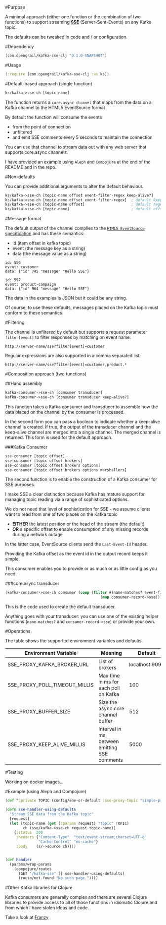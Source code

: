 #Purpose

A minimal approach (either one function or the combination of two functions) to support streaming [**SSE**](https://www.w3.org/TR/eventsource/) (Server-Sent-Events) on any Kafka topic.

The defaults can be tweaked in code and / or configuration.

#Dependency

```clojure
[com.opengrail/kafka-sse-clj "0.1.0-SNAPSHOT"]
```

#Usage

```clojure
(:require [com.opengrail/kafka-sse-clj :as ks])
```

#Default-based approach (single function)

```clojure
ks/kafka->sse-ch [topic-name]
```

The function returns a `core.async channel` that maps from the data on a Kafka channel to the HTML5 EventSource format

By default the function will consume the events 
- from the point of connection
- unfiltered
- and emit SSE comments every 5 seconds to maintain the connection

You can use that channel to stream data out with any web server that supports core.async channels.

I have provided an example using `Aleph` and `Compojure` at the end of the README and in the repo.

#Non-defaults

You can provide additional arguments to alter the default behaviour.

```clojure
ks/kafka->sse-ch [topic-name offset event-filter-regex keep-alive?]
ks/kafka->sse-ch [topic-name offset event-filter-regex]  ; default keep-alive? = true
ks/kafka->sse-ch [topic-name offset]                     ; default regex = .*
ks/kafka->sse-ch [topic-name]                            ; default offset = LATEST
```

#Message format

The default output of the channel complies to the [`HTML5 EventSource` specification](https://html.spec.whatwg.org/multipage/comms.html#the-eventsource-interface) and has these semantics:

- id (item offset in kafka topic)
- event (the message key as a string)
- data (the message value as a string)

```
id: 556
event: customer
data: {"id" 745 "message" "Hello SSE"}

id: 557
event: product-campaign
data: {"id" 964 "message" "Hello SSE"}
```

The data in the examples is JSON but it could be any string.

Of course, to use these defaults, messages placed on the Kafka topic must conform to these semantics.

#Filtering

The channel is unfiltered by default but supports a request parameter `filter[event]` to filter responses by matching on event name:

```
http://server-name/sse?filter[event]=customer
```

Regular expressions are also supported in a comma separated list:

```
http://server-name/sse?filter[event]=customer,product.*
```


#Composition approach (two functions)

##Hand assembly

```clojure
kafka-consumer->sse-ch [consumer transducer]
kafka-consumer->sse-ch [consumer transducer keep-alive?]
```

This function takes a Kafka consumer and transducer to assemble how the data placed on the channel by the consumer is processed.

In the second form you can pass a boolean to indicate whether a keep-alive channel is created. If true, the output of the transducer channel and the keep-alive channel are merged into a single channel. The merged channel is returned. This form is used for the default approach.

###Kafka Consumer

```clojure
sse-consumer [topic offset]
sse-consumer [topic offset brokers]
sse-consumer [topic offset brokers options]
sse-consumer [topic offset brokers options marshallers]
```

The second function is to enable the construction of a Kafka consumer for SSE purposes.

I make SSE a clear distinction because Kafka has mature support for managing topic reading via a range of sophisticated options.

We do not need that level of sophistication for SSE - we assume clients want to read from one of two places on the Kafka topic
- **EITHER** the latest position or the head of the stream (the default)
- **OR** a specific offset to enable consumption of any missing records during a network outage

In the latter case, EventSource clients send the `Last-Event-Id` header.

Providing the Kafka offset as the event id in the output record keeps it simple.

This consumer enables you to provide or as much or as little config as you need.

###core.async transducer

```clojure
(kafka-consumer->sse-ch consumer (comp (filter #(name-matches? event-filter (.key %)))
                                           (map consumer-record->sse)))
```

This is the code used to create the default transducer. 

Anything goes with your transducer: you can use one of the existing helper functions (`name-matches?` and `consumer-record->sse`) or provide your own.

#Operations

The table shows the supported environment variables and defaults.

| Environment Variable | Meaning | Default |
| ---------------------| ------- | --------|
| SSE_PROXY_KAFKA_BROKER_URL  | List of brokers | localhost:9092 |
| SSE_PROXY_POLL_TIMEOUT_MILLIS  | Max time in ms for each poll on Kafka | 100 |
| SSE_PROXY_BUFFER_SIZE          | Size the async.core channel buffer | 512 |
| SSE_PROXY_KEEP_ALIVE_MILLIS    | Interval in ms between emitting SSE comments | 5000 |

#Testing

Working on docker images...

#Example (using Aleph and Compojure)

```clojure
(def ^:private TOPIC (config/env-or-default :sse-proxy-topic "simple-proxy-topic"))

(defn sse-handler-using-defaults
  "Stream SSE data from the Kafka topic"
  [request]
  (let [topic-name (get (:params request) "topic" TOPIC)
        ch (sse/kafka->sse-ch request topic-name)]
    {:status  200
     :headers {"Content-Type"  "text/event-stream;charset=UTF-8"
               "Cache-Control" "no-cache"}
     :body    (s/->source ch)}))


(def handler
  (params/wrap-params
    (compojure/routes
      (GET "/kafka-sse" [] sse-handler-using-defaults)
      (route/not-found "No such page."))))
```

#Other Kafka libraries for Clojure

Kafka consumers are generally complex and there are several Clojure libraries to provide access to all of those functions in idiomatic Clojure and from which I have stolen ideas and code.
 
Take a look at [Franzy](https://github.com/ymilky/franzy)
